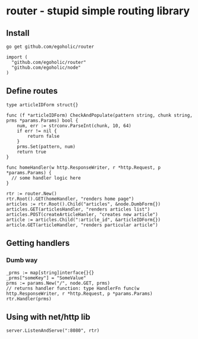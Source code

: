 # router - stupid simple routing library

## Install

```
go get github.com/egoholic/router
```

```golang
import (
  "github.com/egoholic/router"
  "github.com/egoholic/node"
)
```

## Define routes
```golang
type articleIDForm struct{}

func (f *articleIDForm) CheckAndPopulate(pattern string, chunk string, prms *params.Params) bool {
	num, err := strconv.ParseInt(chunk, 10, 64)
	if err != nil {
		return false
	}
	prms.Set(pattern, num)
	return true
}

func homeHandler(w http.ResponseWriter, r *http.Request, p *params.Params) {
  // some handler logic here
}

rtr := router.New()
rtr.Root().GET(homeHandler, "renders home page")
articles := rtr.Root().Child("articles", &node.DumbForm{})
articles.GET(articlesHandler, "renders articles list")
articles.POST(createArticleHanler, "creates new article")
article := articles.Child(":article_id", &articleIDForm{})
article.GET(articleHandler, "renders particular article")
```

## Getting handlers

### Dumb way
```golang
_prms := map[string]interface{}{}
_prms["someKey"] = "SomeValue"
prms := params.New("/", node.GET, prms)
// returns handler function: type HandlerFn func(w http.ResponseWriter, r *http.Request, p *params.Params)
rtr.Handler(prms)
```

## Using with net/http lib

```golang
server.ListenAndServe(":8080", rtr)
```
